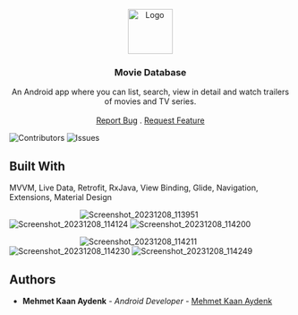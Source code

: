 <p align="center">
  <a href="https://github.com/mkaanaydenk/TMDb">
    <img src="https://www.themoviedb.org/assets/2/v4/logos/v2/blue_square_2-d537fb228cf3ded904ef09b136fe3fec72548ebc1fea3fbbd1ad9e36364db38b.svg" alt="Logo" width="80" height="80">
  </a>

  <h3 align="center">Movie Database</h3>

  <p align="center">
    An Android app where you can list, search, view in detail and watch trailers of movies and TV series. 
    <br/>
    <br/>
    <a href="https://github.com/mkaanaydenk/TMDb/issues">Report Bug</a>
    .
    <a href="https://github.com/mkaanaydenk/TMDb/issues">Request Feature</a>
  </p>
</p>

![Contributors](https://img.shields.io/github/contributors/mkaanaydenk/TMDb?color=dark-green) ![Issues](https://img.shields.io/github/issues/mkaanaydenk/TMDb) 

## Built With

MVVM, Live Data, Retrofit, RxJava, View Binding, Glide, Navigation, Extensions, Material Design



&nbsp; &nbsp; &nbsp; &nbsp; &nbsp; &nbsp; &nbsp; &nbsp; &nbsp; &nbsp; &nbsp; &nbsp; &nbsp; &nbsp; &nbsp; &nbsp; ![Screenshot_20231208_113951](https://github.com/mkaanaydenk/TMDb/assets/54694153/740f5044-8512-454a-9fa9-a3e555362765)
![Screenshot_20231208_114124](https://github.com/mkaanaydenk/TMDb/assets/54694153/6ee3477a-84af-435a-9624-8ed80e73c5a7)
![Screenshot_20231208_114200](https://github.com/mkaanaydenk/TMDb/assets/54694153/3542d46a-e55d-44e9-b9c8-5e66353a2388)

&nbsp; &nbsp; &nbsp; &nbsp; &nbsp; &nbsp; &nbsp; &nbsp; &nbsp; &nbsp; &nbsp; &nbsp; &nbsp; &nbsp; &nbsp; &nbsp; ![Screenshot_20231208_114211](https://github.com/mkaanaydenk/TMDb/assets/54694153/f045e242-6215-4153-ae73-9ebf4b63ae11)
![Screenshot_20231208_114230](https://github.com/mkaanaydenk/TMDb/assets/54694153/fa0d4850-3b1e-4f91-8910-a22bf8edb913)
![Screenshot_20231208_114249](https://github.com/mkaanaydenk/TMDb/assets/54694153/6c25ce3b-7481-4c92-ba2b-b52cd0724bc2)



## Authors

* **Mehmet Kaan Aydenk** - *Android Developer* - [Mehmet Kaan Aydenk](https://github.com/mkaanaydenk)
